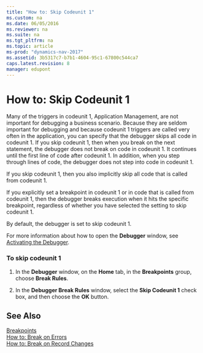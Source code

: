 ```yaml
---
title: "How to: Skip Codeunit 1"
ms.custom: na
ms.date: 06/05/2016
ms.reviewer: na
ms.suite: na
ms.tgt_pltfrm: na
ms.topic: article
ms-prod: "dynamics-nav-2017"
ms.assetid: 3b5317c7-b7b1-4604-95c1-67800c544ca7
caps.latest.revision: 8
manager: edupont
---
```

# How to: Skip Codeunit 1
Many of the triggers in codeunit 1, Application Management, are not important for debugging a business scenario. Because they are seldom important for debugging and because codeunit 1 triggers are called very often in the application, you can specify that the debugger skips all code in codeunit 1. If you skip codeunit 1, then when you break on the next statement, the debugger does not break on code in codeunit 1. It continues until the first line of code after codeunit 1. In addition, when you step through lines of code, the debugger does not step into code in codeunit 1.  
  
 If you skip codeunit 1, then you also implicitly skip all code that is called from codeunit 1.  
  
 If you explicitly set a breakpoint in codeunit 1 or in code that is called from codeunit 1, then the debugger breaks execution when it hits the specific breakpoint, regardless of whether you have selected the setting to skip codeunit 1.  
  
 By default, the debugger is set to skip codeunit 1.  
  
 For more information about how to open the **Debugger** window, see [Activating the Debugger](Activating-the-Debugger.md).  
  
### To skip codeunit 1  
  
1.  In the **Debugger** window, on the **Home** tab, in the **Breakpoints** group, choose **Break Rules**.  
  
2.  In the **Debugger Break Rules** window, select the **Skip Codeunit 1** check box, and then choose the **OK** button.  
  
## See Also  
 [Breakpoints](Breakpoints.md)   
 [How to: Break on Errors](How-to--Break-on-Errors.md)   
 [How to: Break on Record Changes](How-to--Break-on-Record-Changes.md)